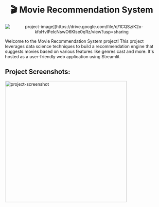 <h1 align="center" id="title">🎬 Movie Recommendation System</h1>

<p align="center"><img src="[https://socialify.git.ci/iamajayraj/movie-recommender-project/image?language=1&amp;name=1&amp;owner=1&amp;stargazers=1&amp;theme=Light" alt="project-image](https://drive.google.com/file/d/1CQSziK2o-kfoHvlPeIcNswO6KIse0qRz/view?usp=sharing" alt="project-screenshot)"></p>

<p id="description">Welcome to the Movie Recommendation System project! This project leverages data science techniques to build a recommendation engine that suggests movies based on various features like genres cast and more. It's hosted as a user-friendly web application using Streamlit.</p>

<h2>Project Screenshots:</h2>

<img src="https://drive.google.com/file/d/1CQSziK2o-kfoHvlPeIcNswO6KIse0qRz/view?usp=sharing" alt="project-screenshot" width="400" height="400/">
